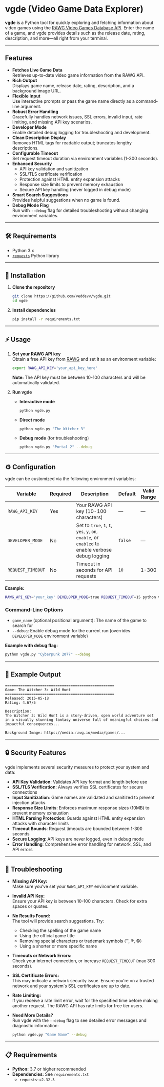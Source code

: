 # vgde (Video Game Data Explorer)

**vgde** is a Python tool for quickly exploring and fetching information about video games using the [RAWG Video Games Database API](https://rawg.io/apidocs). Enter the name of a game, and vgde provides details such as the release date, rating, description, and more—all right from your terminal.

---

## Features

- **Fetches Live Game Data**  
  Retrieves up-to-date video game information from the RAWG API.
- **Rich Output**  
  Displays game name, release date, rating, description, and a background image URL.
- **Flexible Input**  
  Use interactive prompts or pass the game name directly as a command-line argument.
- **Robust Error Handling**  
  Gracefully handles network issues, SSL errors, invalid input, rate limiting, and missing API key scenarios.
- **Developer Mode**  
  Enable detailed debug logging for troubleshooting and development.
- **Clean Description Display**  
  Removes HTML tags for readable output; truncates lengthy descriptions.
- **Configurable Timeout**  
  Set request timeout duration via environment variables (1-300 seconds).
- **Enhanced Security**  
  - API key validation and sanitization
  - SSL/TLS certificate verification
  - Protection against HTML entity expansion attacks
  - Response size limits to prevent memory exhaustion
  - Secure API key handling (never logged in debug mode)
- **Smart Search Suggestions**  
  Provides helpful suggestions when no game is found.
- **Debug Mode Flag**  
  Run with `--debug` flag for detailed troubleshooting without changing environment variables.

---

## 🛠 Requirements

- Python 3.x
- [`requests`](https://pypi.org/project/requests/) Python library

---

## 🚀 Installation

1. **Clone the repository**
    ```sh
    git clone https://github.com/veddevv/vgde.git
    cd vgde
    ```

2. **Install dependencies**
    ```sh
    pip install -r requirements.txt
    ```

---

## ⚡️ Usage

1. **Set your RAWG API key**  
   Obtain a free API key from [RAWG](https://rawg.io/apidocs) and set it as an environment variable:
    ```sh
    export RAWG_API_KEY='your_api_key_here'
    ```
    
    **Note:** The API key must be between 10-100 characters and will be automatically validated.

2. **Run vgde**
    - **Interactive mode**  
      ```sh
      python vgde.py
      ```
    - **Direct mode**  
      ```sh
      python vgde.py "The Witcher 3"
      ```
    - **Debug mode** (for troubleshooting)  
      ```sh
      python vgde.py "Portal 2" --debug
      ```

---

## ⚙️ Configuration

vgde can be customized via the following environment variables:

| Variable          | Required | Description                                                   | Default   | Valid Range  |
|-------------------|----------|---------------------------------------------------------------|-----------|--------------|
| `RAWG_API_KEY`    | Yes      | Your RAWG API key (10-100 characters)                         | —         | —            |
| `DEVELOPER_MODE`  | No       | Set to `true`, `1`, `t`, `yes`, `y`, `on`, `enable`, or `enabled` to enable verbose debug logging | `false` | — |
| `REQUEST_TIMEOUT` | No       | Timeout in seconds for API requests                           | `10`      | 1-300        |

**Example:**

```sh
RAWG_API_KEY='your_key' DEVELOPER_MODE=true REQUEST_TIMEOUT=15 python vgde.py "Portal 2"
```

### Command-Line Options

- `game_name` (optional positional argument): The name of the game to search for
- `--debug`: Enable debug mode for the current run (overrides `DEVELOPER_MODE` environment variable)

**Example with debug flag:**

```sh
python vgde.py "Cyberpunk 2077" --debug
```

---

## 📝 Example Output

```
==================================================
Game: The Witcher 3: Wild Hunt
==================================================
Released: 2015-05-18
Rating: 4.67/5

Description:
The Witcher 3: Wild Hunt is a story-driven, open world adventure set in a visually stunning fantasy universe full of meaningful choices and impactful consequences...

Background Image: https://media.rawg.io/media/games/...
```

---

## 🔒 Security Features

vgde implements several security measures to protect your system and data:

- **API Key Validation**: Validates API key format and length before use
- **SSL/TLS Verification**: Always verifies SSL certificates for secure connections
- **Input Sanitization**: Game names are validated and sanitized to prevent injection attacks
- **Response Size Limits**: Enforces maximum response sizes (10MB) to prevent memory exhaustion
- **HTML Parsing Protection**: Guards against HTML entity expansion attacks with character limits
- **Timeout Bounds**: Request timeouts are bounded between 1-300 seconds
- **Secure Logging**: API keys are never logged, even in debug mode
- **Error Handling**: Comprehensive error handling for network, SSL, and API errors

---

## 🐞 Troubleshooting

- **Missing API Key:**  
  Make sure you've set your `RAWG_API_KEY` environment variable.
  
- **Invalid API Key:**  
  Ensure your API key is between 10-100 characters. Check for extra spaces or quotes.
  
- **No Results Found:**  
  The tool will provide search suggestions. Try:
  - Checking the spelling of the game name
  - Using the official game title
  - Removing special characters or trademark symbols (™, ®, ©)
  - Using a shorter or more specific name
  
- **Timeouts or Network Errors:**  
  Check your internet connection, or increase `REQUEST_TIMEOUT` (max 300 seconds).
  
- **SSL Certificate Errors:**  
  This may indicate a network security issue. Ensure you're on a trusted network and your system's SSL certificates are up to date.
  
- **Rate Limiting:**  
  If you receive a rate limit error, wait for the specified time before making another request. The RAWG API has rate limits for free tier users.
  
- **Need More Details?**  
  Run vgde with the `--debug` flag to see detailed error messages and diagnostic information:
  ```sh
  python vgde.py "Game Name" --debug
  ```

---

## 📋 Requirements

- **Python:** 3.7 or higher recommended
- **Dependencies:** See `requirements.txt`
  - `requests~=2.32.3`
